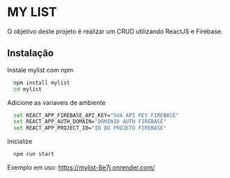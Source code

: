 
# MY LIST

O objetivo deste projeto é realizar um CRUD utilizando ReactJS e Firebase.


## Instalação

Instale mylist com npm

```bash
  npm install mylist
  cd mylist
```
Adicione as variaveis de ambiente

```bash
  set REACT_APP_FIREBASE_API_KEY="SUA API KEY FIREBASE"
  set REACT_APP_AUTH_DOMAIN="DOMINIO AUTH FIREBASE"
  set REACT_APP_PROJECT_ID="ID DO PROJETO FIREBASE"
```

Inicialize

```bash
  npm run start
```

Exemplo em uso: https://mylist-8e7j.onrender.com/


